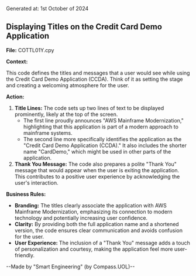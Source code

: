 Generated at: 1st October of 2024

##  Displaying Titles on the Credit Card Demo Application

**File:**  COTTL01Y.cpy

**Context:**

This code defines the titles and messages that a user would see while using the Credit Card Demo Application (CCDA).  Think of it as setting the stage and creating a welcoming atmosphere for the user.

**Action:**

1. **Title Lines:** The code sets up two lines of text to be displayed prominently, likely at the top of the screen. 
   - The first line proudly announces "AWS Mainframe Modernization," highlighting that this application is part of a modern approach to mainframe systems.
   -  The second line more specifically identifies the application as the "Credit Card Demo Application (CCDA)."  It also includes the shorter name "CardDemo," which might be used in other parts of the application.
2. **Thank You Message:**  The code also prepares a polite "Thank You" message that would appear when the user is exiting the application. This contributes to a positive user experience by acknowledging the user's interaction.

**Business Rules:**

* **Branding:** The titles clearly associate the application with AWS Mainframe Modernization, emphasizing its connection to modern technology and potentially increasing user confidence.
* **Clarity:** By providing both the full application name and a shortened version, the code ensures clear communication and avoids confusion for the user.
* **User Experience:** The inclusion of a "Thank You" message adds a touch of personalization and courtesy, making the application feel more user-friendly.

--Made by "Smart Engineering" (by Compass.UOL)--